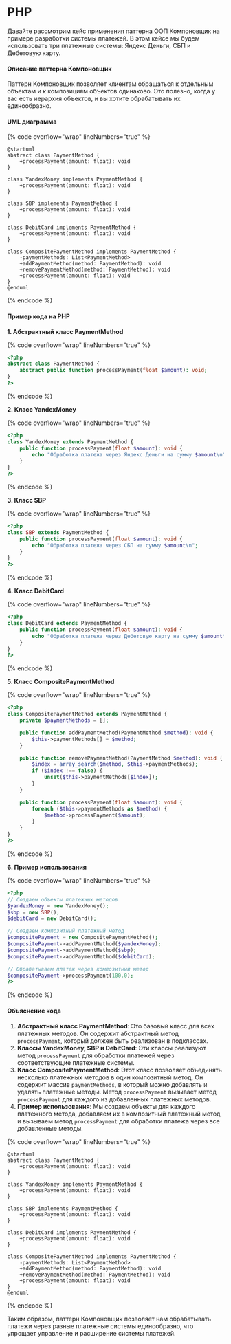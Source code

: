 # PHP

Давайте рассмотрим кейс применения паттерна ООП Компоновщик на примере разработки системы платежей. В этом кейсе мы будем использовать три платежные системы: Яндекс Деньги, СБП и Дебетовую карту.

#### Описание паттерна Компоновщик

Паттерн Компоновщик позволяет клиентам обращаться к отдельным объектам и к композициям объектов одинаково. Это полезно, когда у вас есть иерархия объектов, и вы хотите обрабатывать их единообразно.

#### UML диаграмма

{% code overflow="wrap" lineNumbers="true" %}
```plantuml
@startuml
abstract class PaymentMethod {
    +processPayment(amount: float): void
}

class YandexMoney implements PaymentMethod {
    +processPayment(amount: float): void
}

class SBP implements PaymentMethod {
    +processPayment(amount: float): void
}

class DebitCard implements PaymentMethod {
    +processPayment(amount: float): void
}

class CompositePaymentMethod implements PaymentMethod {
    -paymentMethods: List<PaymentMethod>
    +addPaymentMethod(method: PaymentMethod): void
    +removePaymentMethod(method: PaymentMethod): void
    +processPayment(amount: float): void
}
@enduml
```
{% endcode %}

#### Пример кода на PHP

**1. Абстрактный класс PaymentMethod**

{% code overflow="wrap" lineNumbers="true" %}
```php
<?php
abstract class PaymentMethod {
    abstract public function processPayment(float $amount): void;
}
?>
```
{% endcode %}

**2. Класс YandexMoney**

{% code overflow="wrap" lineNumbers="true" %}
```php
<?php
class YandexMoney extends PaymentMethod {
    public function processPayment(float $amount): void {
        echo "Обработка платежа через Яндекс Деньги на сумму $amount\n";
    }
}
?>
```
{% endcode %}

**3. Класс SBP**

{% code overflow="wrap" lineNumbers="true" %}
```php
<?php
class SBP extends PaymentMethod {
    public function processPayment(float $amount): void {
        echo "Обработка платежа через СБП на сумму $amount\n";
    }
}
?>
```
{% endcode %}

**4. Класс DebitCard**

{% code overflow="wrap" lineNumbers="true" %}
```php
<?php
class DebitCard extends PaymentMethod {
    public function processPayment(float $amount): void {
        echo "Обработка платежа через Дебетовую карту на сумму $amount\n";
    }
}
?>
```
{% endcode %}

**5. Класс CompositePaymentMethod**

{% code overflow="wrap" lineNumbers="true" %}
```php
<?php
class CompositePaymentMethod extends PaymentMethod {
    private $paymentMethods = [];

    public function addPaymentMethod(PaymentMethod $method): void {
        $this->paymentMethods[] = $method;
    }

    public function removePaymentMethod(PaymentMethod $method): void {
        $index = array_search($method, $this->paymentMethods);
        if ($index !== false) {
            unset($this->paymentMethods[$index]);
        }
    }

    public function processPayment(float $amount): void {
        foreach ($this->paymentMethods as $method) {
            $method->processPayment($amount);
        }
    }
}
?>
```
{% endcode %}

**6. Пример использования**

{% code overflow="wrap" lineNumbers="true" %}
```php
<?php
// Создаем объекты платежных методов
$yandexMoney = new YandexMoney();
$sbp = new SBP();
$debitCard = new DebitCard();

// Создаем композитный платежный метод
$compositePayment = new CompositePaymentMethod();
$compositePayment->addPaymentMethod($yandexMoney);
$compositePayment->addPaymentMethod($sbp);
$compositePayment->addPaymentMethod($debitCard);

// Обрабатываем платеж через композитный метод
$compositePayment->processPayment(100.0);
?>
```
{% endcode %}

#### Объяснение кода

1. **Абстрактный класс PaymentMethod**: Это базовый класс для всех платежных методов. Он содержит абстрактный метод `processPayment`, который должен быть реализован в подклассах.
2. **Классы YandexMoney, SBP и DebitCard**: Эти классы реализуют метод `processPayment` для обработки платежей через соответствующие платежные системы.
3. **Класс CompositePaymentMethod**: Этот класс позволяет объединять несколько платежных методов в один композитный метод. Он содержит массив `paymentMethods`, в который можно добавлять и удалять платежные методы. Метод `processPayment` вызывает метод `processPayment` для каждого из добавленных платежных методов.
4. **Пример использования**: Мы создаем объекты для каждого платежного метода, добавляем их в композитный платежный метод и вызываем метод `processPayment` для обработки платежа через все добавленные методы.

{% code overflow="wrap" lineNumbers="true" %}
```plant-uml
@startuml
abstract class PaymentMethod {
    +processPayment(amount: float): void
}

class YandexMoney implements PaymentMethod {
    +processPayment(amount: float): void
}

class SBP implements PaymentMethod {
    +processPayment(amount: float): void
}

class DebitCard implements PaymentMethod {
    +processPayment(amount: float): void
}

class CompositePaymentMethod implements PaymentMethod {
    -paymentMethods: List<PaymentMethod>
    +addPaymentMethod(method: PaymentMethod): void
    +removePaymentMethod(method: PaymentMethod): void
    +processPayment(amount: float): void
}
@enduml

```
{% endcode %}

Таким образом, паттерн Компоновщик позволяет нам обрабатывать платежи через разные платежные системы единообразно, что упрощает управление и расширение системы платежей.
